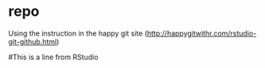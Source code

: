 # repo
Using the instruction in the happy git site (http://happygitwithr.com/rstudio-git-github.html)

#This is a line from RStudio
